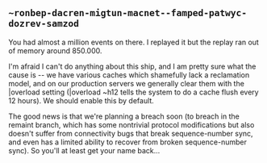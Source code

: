 ## `~ronbep-dacren-migtun-macnet--famped-patwyc-dozrev-samzod`
You had almost a million events on there.  I replayed it but the replay ran out of memory around 850.000.

I'm afraid I can't do anything about this ship, and I am pretty sure what the cause is -- we have various caches which shamefully lack a reclamation model, and on our production servers we generally clear them with the |overload setting (|overload ~h12 tells the system to do a cache flush every 12 hours).  We should enable this by default.

The good news is that we're planning a breach soon (to breach in the remaint branch, which has some nontrivial protocol modifications but also doesn't suffer from connectivity bugs that break sequence-number sync, and even has a limited ability to recover from broken sequence-number sync).  So you'll at least get your name back...